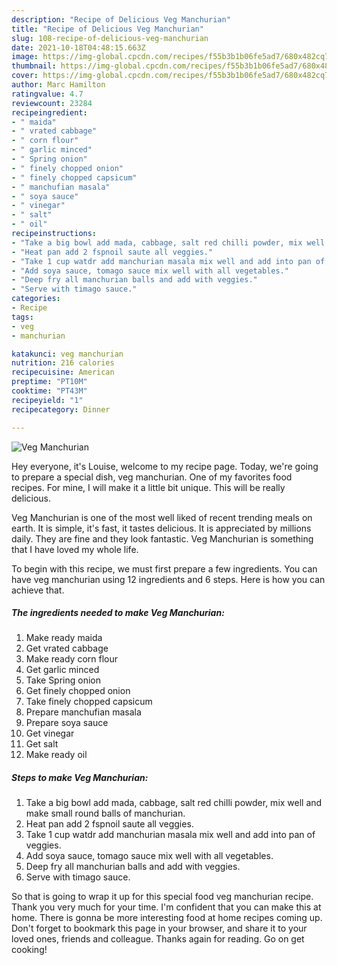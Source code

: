 ```yaml
---
description: "Recipe of Delicious Veg Manchurian"
title: "Recipe of Delicious Veg Manchurian"
slug: 108-recipe-of-delicious-veg-manchurian
date: 2021-10-18T04:48:15.663Z
image: https://img-global.cpcdn.com/recipes/f55b3b1b06fe5ad7/680x482cq70/veg-manchurian-recipe-main-photo.jpg
thumbnail: https://img-global.cpcdn.com/recipes/f55b3b1b06fe5ad7/680x482cq70/veg-manchurian-recipe-main-photo.jpg
cover: https://img-global.cpcdn.com/recipes/f55b3b1b06fe5ad7/680x482cq70/veg-manchurian-recipe-main-photo.jpg
author: Marc Hamilton
ratingvalue: 4.7
reviewcount: 23284
recipeingredient:
- " maida"
- " vrated cabbage"
- " corn flour"
- " garlic minced"
- " Spring onion"
- " finely chopped onion"
- " finely chopped capsicum"
- " manchufian masala"
- " soya sauce"
- " vinegar"
- " salt"
- " oil"
recipeinstructions:
- "Take a big bowl add mada, cabbage, salt red chilli powder, mix well and make small round balls of manchurian."
- "Heat pan add 2 fspnoil saute all veggies."
- "Take 1 cup watdr add manchurian masala mix well and add into pan of veggies."
- "Add soya sauce, tomago sauce mix well with all vegetables."
- "Deep fry all manchurian balls and add with veggies."
- "Serve with timago sauce."
categories:
- Recipe
tags:
- veg
- manchurian

katakunci: veg manchurian 
nutrition: 216 calories
recipecuisine: American
preptime: "PT10M"
cooktime: "PT43M"
recipeyield: "1"
recipecategory: Dinner

---
```



![Veg Manchurian](https://img-global.cpcdn.com/recipes/f55b3b1b06fe5ad7/680x482cq70/veg-manchurian-recipe-main-photo.jpg)

Hey everyone, it's Louise, welcome to my recipe page. Today, we're going to prepare a special dish, veg manchurian. One of my favorites food recipes. For mine, I will make it a little bit unique. This will be really delicious.



Veg Manchurian is one of the most well liked of recent trending meals on earth. It is simple, it's fast, it tastes delicious. It is appreciated by millions daily. They are fine and they look fantastic. Veg Manchurian is something that I have loved my whole life.


To begin with this recipe, we must first prepare a few ingredients. You can have veg manchurian using 12 ingredients and 6 steps. Here is how you can achieve that.

<!--inarticleads1-->

##### The ingredients needed to make Veg Manchurian:

1. Make ready  maida
1. Get  vrated cabbage
1. Make ready  corn flour
1. Get  garlic minced
1. Take  Spring onion
1. Get  finely chopped onion
1. Take  finely chopped capsicum
1. Prepare  manchufian masala
1. Prepare  soya sauce
1. Get  vinegar
1. Get  salt
1. Make ready  oil




<!--inarticleads2-->

##### Steps to make Veg Manchurian:

1. Take a big bowl add mada, cabbage, salt red chilli powder, mix well and make small round balls of manchurian.
1. Heat pan add 2 fspnoil saute all veggies.
1. Take 1 cup watdr add manchurian masala mix well and add into pan of veggies.
1. Add soya sauce, tomago sauce mix well with all vegetables.
1. Deep fry all manchurian balls and add with veggies.
1. Serve with timago sauce.




So that is going to wrap it up for this special food veg manchurian recipe. Thank you very much for your time. I'm confident that you can make this at home. There is gonna be more interesting food at home recipes coming up. Don't forget to bookmark this page in your browser, and share it to your loved ones, friends and colleague. Thanks again for reading. Go on get cooking!
